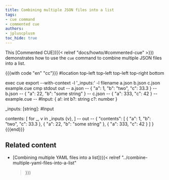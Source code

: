 ```yaml
---
title: Combining multiple JSON files into a list
tags:
- cue command
- commented cue
authors:
- jpluscplusm
toc_hide: true
---
```


This [Commented CUE]({{< relref "docs/howto/#commented-cue" >}}) demonstrates
how to use the `cue` command to combine multiple JSON files into a list.

{{{with code "en" "cc"}}}
#location top-left top-left top-left top-right bottom

exec cue export --with-context -l '_inputs:' -l filename a.json b.json c.json example.cue
cmp stdout out
-- a.json --
{
    "a": 1,
    "b": "two",
    "c": 33.3
}
-- b.json --
{
    "a": 22,
    "b": "some string"
}
-- c.json --
{
    "a": 333,
    "c": 42
}
-- example.cue --
#Input: {
	a!: int
	b?: string
	c?: number
}

_inputs: [string]: #Input

contents: [
	for _, v in _inputs {v},
]
-- out --
{
    "contents": [
        {
            "a": 1,
            "b": "two",
            "c": 33.3
        },
        {
            "a": 22,
            "b": "some string"
        },
        {
            "a": 333,
            "c": 42
        }
    ]
}
{{{end}}}

## Related content

- [Combining multiple YAML files into a list]({{< relref
    "../combine-multiple-yaml-files-into-a-list"
  >}})
